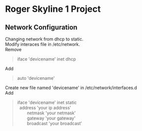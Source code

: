 # Roger Skyline 1 Project

## Network Configuration

Changing network from dhcp to static.  
Modify interaces file in /etc/network.  
Remove  
> iface 'devicename' inet dhcp

Add
> auto 'devicename'

Create new file named 'devicename' in /etc/network/interfaces.d  
Add
> iface 'devicename' inet static  
&ensp;address 'your ip address'  
&nbsp;&nbsp;&nbsp;&nbsp;&nbsp;&nbsp;&nbsp;&nbsp;netmask 'your netmask'  
&nbsp;&nbsp;&nbsp;&nbsp;&nbsp;&nbsp;&nbsp;&nbsp;gateway 'your gateway'  
&nbsp;&nbsp;&nbsp;&nbsp;&nbsp;&nbsp;&nbsp;&nbsp;broadcast 'your broadcast'  